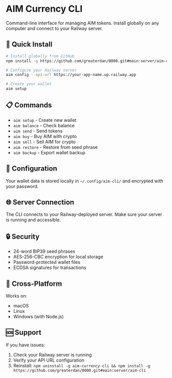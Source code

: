 # AIM Currency CLI

Command-line interface for managing AIM tokens. Install globally on any computer and connect to your Railway server.

## 🚀 Quick Install

```bash
# Install globally from GitHub
npm install -g https://github.com/greaterdan/0000.git#main:server/aim-cli

# Configure your Railway server
aim config --api-url https://your-app-name.up.railway.app

# Create your wallet
aim setup
```

## 📋 Commands

- `aim setup` - Create new wallet
- `aim balance` - Check balance
- `aim send` - Send tokens
- `aim buy` - Buy AIM with crypto
- `aim sell` - Sell AIM for crypto
- `aim restore` - Restore from seed phrase
- `aim backup` - Export wallet backup

## 🔧 Configuration

Your wallet data is stored locally in `~/.config/aim-cli/` and encrypted with your password.

## 🌐 Server Connection

The CLI connects to your Railway-deployed server. Make sure your server is running and accessible.

## 🔒 Security

- 24-word BIP39 seed phrases
- AES-256-CBC encryption for local storage
- Password-protected wallet files
- ECDSA signatures for transactions

## 📱 Cross-Platform

Works on:
- macOS
- Linux  
- Windows (with Node.js)

## 🆘 Support

If you have issues:
1. Check your Railway server is running
2. Verify your API URL configuration
3. Reinstall: `npm uninstall -g aim-currency-cli && npm install -g https://github.com/greaterdan/0000.git#main:server/aim-cli`